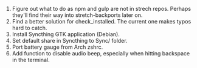 1. Figure out what to do as npm and gulp are not in strech repos. Perhaps
   they'll find their way into stretch-backports later on.
2. Find a better solution for check_installed. The current one makes typos hard
   to catch.
3. Install Syncthing GTK application (Debian).
4. Set default share in Syncthing to Sync/ folder.
5. Port battery gauge from Arch zshrc.
6. Add function to disable audio beep, especially when hitting backspace in the
   terminal.
